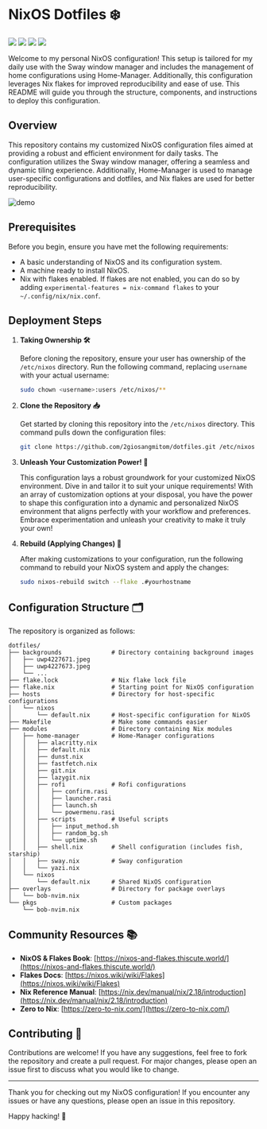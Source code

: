 # NixOS Dotfiles ❄️

![](https://img.shields.io/github/stars/2giosangmitom/dotfiles?style=for-the-badge&logo=starship&color=C9CBFF&logoColor=D9E0EE&labelColor=302D41)
![](https://img.shields.io/github/last-commit/2giosangmitom/dotfiles?style=for-the-badge&logo=github&color=7dc4e4&logoColor=D9E0EE&labelColor=302D41)
![](https://img.shields.io/github/forks/2giosangmitom/dotfiles.svg?style=for-the-badge&logo=starship&color=8bd5ca&logoColor=D9E0EE&labelColor=302D41)
![](https://img.shields.io/github/repo-size/2giosangmitom/dotfiles?color=%23DDB6F2&label=SIZE&logo=codesandbox&style=for-the-badge&logoColor=D9E0EE&labelColor=302D41)

Welcome to my personal NixOS configuration! This setup is tailored for my daily use with the Sway window manager and includes the management of home configurations using Home-Manager. Additionally, this configuration leverages Nix flakes for improved reproducibility and ease of use. This README will guide you through the structure, components, and instructions to deploy this configuration.

## Overview

This repository contains my customized NixOS configuration files aimed at providing a robust and efficient environment for daily tasks. The configuration utilizes the Sway window manager, offering a seamless and dynamic tiling experience. Additionally, Home-Manager is used to manage user-specific configurations and dotfiles, and Nix flakes are used for better reproducibility.

![demo](https://i.imgur.com/zh2HeVg.png)

## Prerequisites

Before you begin, ensure you have met the following requirements:
- A basic understanding of NixOS and its configuration system.
- A machine ready to install NixOS.
- Nix with flakes enabled. If flakes are not enabled, you can do so by adding `experimental-features = nix-command flakes` to your `~/.config/nix/nix.conf`.

## Deployment Steps

1. **Taking Ownership 🛠️**

    Before cloning the repository, ensure your user has ownership of the `/etc/nixos` directory. Run the following command, replacing `username` with your actual username:

    ```bash
    sudo chown <username>:users /etc/nixos/**
    ```

2. **Clone the Repository 📥**

    Get started by cloning this repository into the `/etc/nixos` directory. This command pulls down the configuration files:

    ```bash
    git clone https://github.com/2giosangmitom/dotfiles.git /etc/nixos
    ```

3. **Unleash Your Customization Power! 🎨**

    This configuration lays a robust groundwork for your customized NixOS environment. Dive in and tailor it to suit your unique requirements! With an array of customization options at your disposal, you have the power to shape this configuration into a dynamic and personalized NixOS environment that aligns perfectly with your workflow and preferences. Embrace experimentation and unleash your creativity to make it truly your own!

4. **Rebuild (Applying Changes) 🔧**

    After making customizations to your configuration, run the following command to rebuild your NixOS system and apply the changes:

    ```bash
    sudo nixos-rebuild switch --flake .#yourhostname
    ```

## Configuration Structure 🗂️

The repository is organized as follows:
```
dotfiles/
├── backgrounds              # Directory containing background images
│   ├── uwp4227671.jpeg
│   ├── uwp4227673.jpeg
│   └── ...
├── flake.lock               # Nix flake lock file
├── flake.nix                # Starting point for NixOS configuration
├── hosts                    # Directory for host-specific configurations
│   └── nixos
│       └── default.nix      # Host-specific configuration for NixOS
├── Makefile                 # Make some commands easier
├── modules                  # Directory containing Nix modules
│   ├── home-manager         # Home-Manager configurations
│   │   ├── alacritty.nix
│   │   ├── default.nix
│   │   ├── dunst.nix
│   │   ├── fastfetch.nix
│   │   ├── git.nix
│   │   ├── lazygit.nix
│   │   ├── rofi             # Rofi configurations
│   │   │   ├── confirm.rasi
│   │   │   ├── launcher.rasi
│   │   │   ├── launch.sh
│   │   │   └── powermenu.rasi
│   │   ├── scripts          # Useful scripts
│   │   │   ├── input_method.sh
│   │   │   ├── random_bg.sh
│   │   │   └── uptime.sh
│   │   ├── shell.nix        # Shell configuration (includes fish, starship)
│   │   ├── sway.nix         # Sway configuration
│   │   └── yazi.nix
│   └── nixos
│       └── default.nix      # Shared NixOS configuration
├── overlays                 # Directory for package overlays
│   └── bob-nvim.nix
└── pkgs                     # Custom packages
    └── bob-nvim.nix
```

## Community Resources 📚

- **NixOS & Flakes Book**: [https://nixos-and-flakes.thiscute.world/](https://nixos-and-flakes.thiscute.world/)
- **Flakes Docs**: [https://nixos.wiki/wiki/Flakes](https://nixos.wiki/wiki/Flakes)
- **Nix Reference Manual**: [https://nix.dev/manual/nix/2.18/introduction](https://nix.dev/manual/nix/2.18/introduction)
- **Zero to Nix**: [https://zero-to-nix.com/](https://zero-to-nix.com/)

## Contributing 🤝

Contributions are welcome! If you have any suggestions, feel free to fork the repository and create a pull request. For major changes, please open an issue first to discuss what you would like to change.

---

Thank you for checking out my NixOS configuration! If you encounter any issues or have any questions, please open an issue in this repository.

Happy hacking! 🎉
